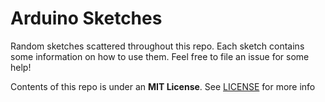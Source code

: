 # Arduino Sketches

Random sketches scattered throughout this repo. Each sketch contains some information on how to use them. Feel free to file an issue for some help!

Contents of this repo is under an **MIT License**. See [LICENSE](LICENSE) for more info